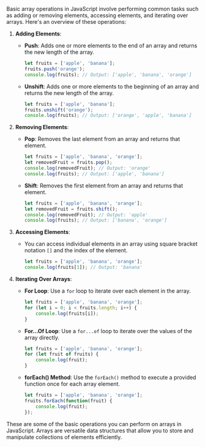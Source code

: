 Basic array operations in JavaScript involve performing common tasks such as adding or removing elements, accessing elements, and iterating over arrays. Here's an overview of these operations:

1. **Adding Elements**:
   - **Push**: Adds one or more elements to the end of an array and returns the new length of the array.
     ```javascript
     let fruits = ['apple', 'banana'];
     fruits.push('orange');
     console.log(fruits); // Output: ['apple', 'banana', 'orange']
     ```

   - **Unshift**: Adds one or more elements to the beginning of an array and returns the new length of the array.
     ```javascript
     let fruits = ['apple', 'banana'];
     fruits.unshift('orange');
     console.log(fruits); // Output: ['orange', 'apple', 'banana']
     ```

2. **Removing Elements**:
   - **Pop**: Removes the last element from an array and returns that element.
     ```javascript
     let fruits = ['apple', 'banana', 'orange'];
     let removedFruit = fruits.pop();
     console.log(removedFruit); // Output: 'orange'
     console.log(fruits); // Output: ['apple', 'banana']
     ```

   - **Shift**: Removes the first element from an array and returns that element.
     ```javascript
     let fruits = ['apple', 'banana', 'orange'];
     let removedFruit = fruits.shift();
     console.log(removedFruit); // Output: 'apple'
     console.log(fruits); // Output: ['banana', 'orange']
     ```

3. **Accessing Elements**:
   - You can access individual elements in an array using square bracket notation `[]` and the index of the element.
     ```javascript
     let fruits = ['apple', 'banana', 'orange'];
     console.log(fruits[1]); // Output: 'banana'
     ```

4. **Iterating Over Arrays**:
   - **For Loop**: Use a `for` loop to iterate over each element in the array.
     ```javascript
     let fruits = ['apple', 'banana', 'orange'];
     for (let i = 0; i < fruits.length; i++) {
         console.log(fruits[i]);
     }
     ```

   - **For...Of Loop**: Use a `for...of` loop to iterate over the values of the array directly.
     ```javascript
     let fruits = ['apple', 'banana', 'orange'];
     for (let fruit of fruits) {
         console.log(fruit);
     }
     ```

   - **forEach() Method**: Use the `forEach()` method to execute a provided function once for each array element.
     ```javascript
     let fruits = ['apple', 'banana', 'orange'];
     fruits.forEach(function(fruit) {
         console.log(fruit);
     });
     ```

These are some of the basic operations you can perform on arrays in JavaScript. Arrays are versatile data structures that allow you to store and manipulate collections of elements efficiently.